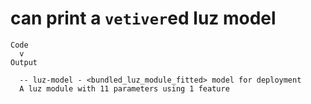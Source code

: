 # can print a `vetiver`ed luz model

    Code
      v
    Output
      
      -- luz-model - <bundled_luz_module_fitted> model for deployment 
      A luz module with 11 parameters using 1 feature

